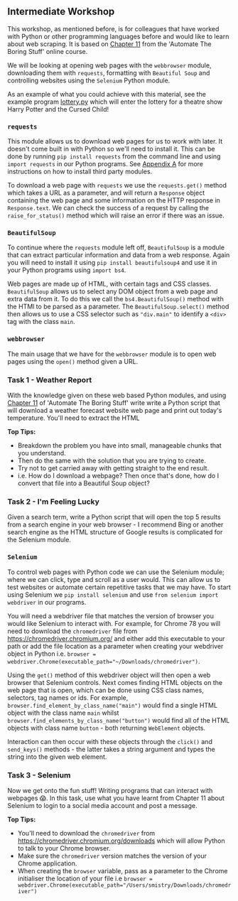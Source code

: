 ## Intermediate Workshop
This workshop, as mentioned before, is for colleagues that have worked with Python or other programming languages before
and would like to learn about web scraping. It is based on [Chapter 11](https://automatetheboringstuff.com/chapter11/)
from the 'Automate The Boring Stuff' online course.

We will be looking at opening web pages with the `webbrowser` module, downloading them with `requests`, formatting with
`Beautiful Soup` and controlling websites using the `Selenium` Python module.

As an example of what you could achieve with this material, see the example program 
[lottery.py](/intermediate/lesson_1/lottery.py) which will enter the lottery for a theatre show Harry Potter and the 
Cursed Child!

### `requests`
This module allows us to download web pages for us to work with later. It doesn't come built in with Python so we'll
need to install it. This can be done by running `pip install requests` from the command line and using `import requests`
in our Python programs. See [Appendix A](https://automatetheboringstuff.com/appendixa/) for more instructions on how to 
install third party modules.

To download a web page with `requests` we use the `requests.get()` method which takes a URL as a parameter, and will 
return a `Response` object containing the web page and some information on the HTTP response in `Response.text`. We can 
check the success of a request by calling the `raise_for_status()` method which will raise an error if there was an
issue.

### `BeautifulSoup`
To continue where the `requests` module left off, `BeautifulSoup` is a module that can extract particular information 
and data from a web response. Again you will need to install it using `pip install beautifulsoup4` and use it in your 
Python programs using `import bs4`.

Web pages are made up of HTML, with certain tags and CSS classes. `BeautifulSoup` allows us to select any DOM object 
from a web page and extra data from it. To do this we call the `bs4.BeautifulSoup()` method with the HTMl to be parsed 
as a parameter. The `BeautifulSoup.select()` method then allows us to use a CSS selector such as `"div.main"` to 
identify a `<div>` tag with the class `main`.

### `webbrowser`
The main usage that we have for the `webbrowser` module is to open web pages using the `open()` method given a URL.  

### Task 1 - Weather Report
With the knowledge given on these web based Python modules, and using 
[Chapter 11](https://automatetheboringstuff.com/chapter11/) of 'Automate The Boring Stuff' write write a Python script 
that will download a weather forecast website web page and print out today's temperature. You'll need to extract the
HTML 

**Top Tips:** 
- Breakdown the problem you have into small, manageable chunks that you understand. 
- Then do the same with the solution that you are trying to create. 
- Try not to get carried away with getting straight to the end result. 
- i.e. How do I download a webpage? Then once that's done, how do I convert that file into a Beautiful Soup object?

### Task 2 - I'm Feeling Lucky
Given a search term, write a Python script that will open the top 5 results from a search engine in your web browser - I
recommend Bing or another search engine as the HTML structure of Google results is complicated for the Selenium module.

### `Selenium`
To control web pages with Python code we can use the Selenium module; where we can click, type and scroll as a user 
would. This can allow us to test websites or automate certain repetitive tasks that we may have. To start using Selenium
we `pip install selenium` and use `from selenium import webdriver` in our programs.

You will need a webdriver file that matches the version of browser you would like Selenium to interact with. For 
example, for Chrome 78 you will need to download the `chromedriver` file from https://chromedriver.chromium.org/ and
either add this executable to your path or add the file location as a parameter when creating your webdriver object in 
Python i.e. `browser = webdriver.Chrome(executable_path="~/Downloads/chromedriver")`.

Using the `get()` method of this webdriver object will then open a web browser that Selenium controls. Next comes 
finding HTML objects on the web page that is open, which can be done using CSS class names, selectors, tag names or ids.
For example, `browser.find_element_by_class_name("main")` would find a single HTML object with the class name `main`
whilst `browser.find_elements_by_class_name("button")` would find all of the HTML objects with class name `button` - 
both returning `WebElement` objects.

Interaction can then occur with these objects through the `click()` and `send_keys()` methods - the latter takes a
string argument and types the string into the given web element.

### Task 3 - Selenium
Now we get onto the fun stuff! Writing programs that can interact with webpages 😱. In this task, use what you have
learnt from Chapter 11 about Selenium to login to a social media account and post a message.

**Top Tips:**
- You'll need to download the `chromedriver` from https://chromedriver.chromium.org/downloads which will allow Python to
talk to your Chrome browser.
- Make sure the `chromedriver` version matches the version of your Chrome application.
- When creating the `browser` variable, pass as a parameter to the Chrome initialiser the location of your file i.e 
`browser = webdriver.Chrome(executable_path="/Users/smistry/Downloads/chromedriver")`
